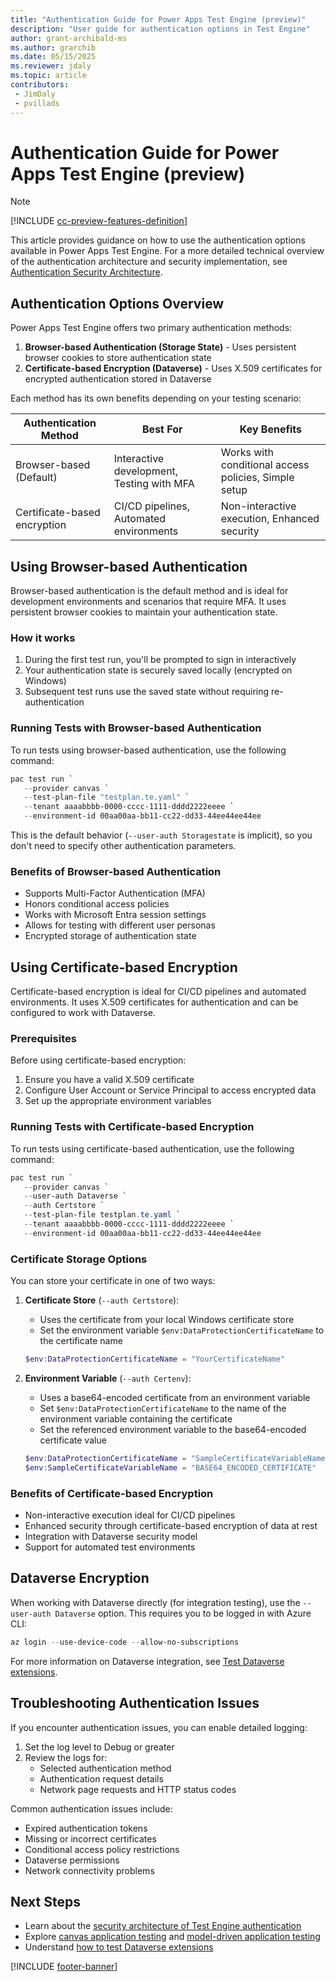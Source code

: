 ```yaml
---
title: "Authentication Guide for Power Apps Test Engine (preview)"
description: "User guide for authentication options in Test Engine"
author: grant-archibald-ms
ms.author: grarchib
ms.date: 05/15/2025
ms.reviewer: jdaly
ms.topic: article
contributors:
 - JimDaly
 - pvillads
---
```


# Authentication Guide for Power Apps Test Engine (preview)

> [!NOTE]
> [!INCLUDE [cc-preview-features-definition](../includes/cc-preview-features-definition.md)]

This article provides guidance on how to use the authentication options available in Power Apps Test Engine. For a more detailed technical overview of the authentication architecture and security implementation, see [Authentication Security Architecture](./authentication-security.md).

## Authentication Options Overview

Power Apps Test Engine offers two primary authentication methods:

1. **Browser-based Authentication (Storage State)** - Uses persistent browser cookies to store authentication state
2. **Certificate-based Encryption (Dataverse)** - Uses X.509 certificates for encrypted authentication stored in Dataverse

Each method has its own benefits depending on your testing scenario:

| Authentication Method | Best For | Key Benefits |
|----------------------|----------|-------------|
| Browser-based (Default) | Interactive development, Testing with MFA | Works with conditional access policies, Simple setup |
| Certificate-based encryption| CI/CD pipelines, Automated environments | Non-interactive execution, Enhanced security |

## Using Browser-based Authentication

Browser-based authentication is the default method and is ideal for development environments and scenarios that require MFA. It uses persistent browser cookies to maintain your authentication state.

### How it works

1. During the first test run, you'll be prompted to sign in interactively
2. Your authentication state is securely saved locally (encrypted on Windows)
3. Subsequent test runs use the saved state without requiring re-authentication

### Running Tests with Browser-based Authentication

To run tests using browser-based authentication, use the following command:

```powershell
pac test run `
   --provider canvas `
   --test-plan-file "testplan.te.yaml" `
   --tenant aaaabbbb-0000-cccc-1111-dddd2222eeee `
   --environment-id 00aa00aa-bb11-cc22-dd33-44ee44ee44ee
```

This is the default behavior (`--user-auth Storagestate` is implicit), so you don't need to specify other authentication parameters.

### Benefits of Browser-based Authentication

- Supports Multi-Factor Authentication (MFA)
- Honors conditional access policies
- Works with Microsoft Entra session settings
- Allows for testing with different user personas
- Encrypted storage of authentication state

## Using Certificate-based Encryption

Certificate-based encryption is ideal for CI/CD pipelines and automated environments. It uses X.509 certificates for authentication and can be configured to work with Dataverse.

### Prerequisites

Before using certificate-based encryption:

1. Ensure you have a valid X.509 certificate
2. Configure User Account or Service Principal to access encrypted data
3. Set up the appropriate environment variables

### Running Tests with Certificate-based Encryption

To run tests using certificate-based authentication, use the following command:

```powershell
pac test run `
   --provider canvas `
   --user-auth Dataverse `
   --auth Certstore `
   --test-plan-file testplan.te.yaml `
   --tenant aaaabbbb-0000-cccc-1111-dddd2222eeee `
   --environment-id 00aa00aa-bb11-cc22-dd33-44ee44ee44ee
```

### Certificate Storage Options

You can store your certificate in one of two ways:

1. **Certificate Store** (`--auth Certstore`):
   - Uses the certificate from your local Windows certificate store
   - Set the environment variable `$env:DataProtectionCertificateName` to the certificate name

   ```powershell
   $env:DataProtectionCertificateName = "YourCertificateName"
   ```

2. **Environment Variable** (`--auth Certenv`):
   - Uses a base64-encoded certificate from an environment variable
   - Set `$env:DataProtectionCertificateName` to the name of the environment variable containing the certificate
   - Set the referenced environment variable to the base64-encoded certificate value

   ```powershell
   $env:DataProtectionCertificateName = "SampleCertificateVariableName"
   $env:SampleCertificateVariableName = "BASE64_ENCODED_CERTIFICATE"
   ```

### Benefits of Certificate-based Encryption

- Non-interactive execution ideal for CI/CD pipelines
- Enhanced security through certificate-based encryption of data at rest
- Integration with Dataverse security model
- Support for automated test environments

## Dataverse Encryption

When working with Dataverse directly (for integration testing), use the `--user-auth Dataverse` option. This requires you to be logged in with Azure CLI:

```powershell
az login --use-device-code --allow-no-subscriptions
```

For more information on Dataverse integration, see [Test Dataverse extensions](./dataverse.md).

## Troubleshooting Authentication Issues

If you encounter authentication issues, you can enable detailed logging:

1. Set the log level to Debug or greater
2. Review the logs for:
   - Selected authentication method
   - Authentication request details
   - Network page requests and HTTP status codes

Common authentication issues include:

- Expired authentication tokens
- Missing or incorrect certificates
- Conditional access policy restrictions
- Dataverse permissions
- Network connectivity problems

## Next Steps

- Learn about the [security architecture of Test Engine authentication](./authentication-security.md)
- Explore [canvas application testing](./canvas-application.md) and [model-driven application testing](./model-driven-application.md)
- Understand [how to test Dataverse extensions](./dataverse.md)

[!INCLUDE [footer-banner](../includes/footer-banner.md)]
